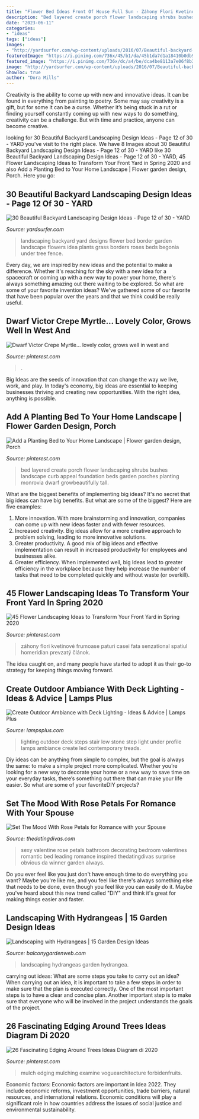 ```yaml
---
title: "Flower Bed Ideas Front Of House Full Sun - Záhony Flori Kvetinové Frumoase Paturi Casei Fata Senzational Spatiul Homeridian Prevzatý článok"
description: "Bed layered create porch flower landscaping shrubs bushes landscape curb appeal foundation beds garden porches planting monrovia dwarf growbeautifully tall"
date: "2023-06-11"
categories:
- "ideas"
tags: ["ideas"]
images:
- "http://yardsurfer.com/wp-content/uploads/2016/07/Beautiful-backyard-landscaping-designs-and-ideas-12.jpg"
featuredImage: "https://i.pinimg.com/736x/45/b1/da/45b1da7d1a18410b0db982ef71435ca5.jpg"
featured_image: "https://i.pinimg.com/736x/dc/a4/be/dca4be8113a7e06f8b3a4da3947e1abe.jpg"
image: "http://yardsurfer.com/wp-content/uploads/2016/07/Beautiful-backyard-landscaping-designs-and-ideas-12.jpg"
ShowToc: true
author: "Dora Mills"
---
```



Creativity is the ability to come up with new and innovative ideas. It can be found in everything from painting to poetry. Some may say creativity is a gift, but for some it can be a curse. Whether it’s being stuck in a rut or finding yourself constantly coming up with new ways to do something, creativity can be a challenge. But with time and practice, anyone can become creative.

	

		
looking for 30 Beautiful Backyard Landscaping Design Ideas - Page 12 of 30 - YARD you've visit to the right place. We have 8 Images about 30 Beautiful Backyard Landscaping Design Ideas - Page 12 of 30 - YARD like 30 Beautiful Backyard Landscaping Design Ideas - Page 12 of 30 - YARD, 45 Flower Landscaping Ideas to Transform Your Front Yard in Spring 2020 and also Add a Planting Bed to Your Home Landscape | Flower garden design, Porch. Here you go:
		
    
## 30 Beautiful Backyard Landscaping Design Ideas - Page 12 Of 30 - YARD

<img loading=lazy src="http://yardsurfer.com/wp-content/uploads/2016/07/Beautiful-backyard-landscaping-designs-and-ideas-12.jpg" onerror="this.onerror=null;this.src='https://tse4.mm.bing.net/th?id=OIP.coYbr0AXUSHEmpbZGm5c0AHaLI&amp;pid=15.1';" alt="30 Beautiful Backyard Landscaping Design Ideas - Page 12 of 30 - YARD">

_Source: yardsurfer.com_

>landscaping backyard yard designs flower bed border garden landscape flowers idea plants grass borders roses beds begonia under tree fence. 

	

Every day, we are inspired by new ideas and the potential to make a difference. Whether it's reaching for the sky with a new idea for a spacecraft or coming up with a new way to power your home, there's always something amazing out there waiting to be explored. So what are some of your favorite invention ideas? We've gathered some of our favorite that have been popular over the years and that we think could be really useful.

    
## Dwarf Victor Crepe Myrtle... Lovely Color, Grows Well In West And

<img loading=lazy src="https://i.pinimg.com/736x/93/b4/73/93b473059607c7074f0b2750a2419a05.jpg" onerror="this.onerror=null;this.src='https://tse3.mm.bing.net/th?id=OIP.TUulC-tEJi-aAQj-s51n5wHaJ3&amp;pid=15.1';" alt="Dwarf Victor Crepe Myrtle... lovely color, grows well in west and">

_Source: pinterest.com_

>. 

	

Big Ideas are the seeds of innovation that can change the way we live, work, and play. In today's economy, big ideas are essential to keeping businesses thriving and creating new opportunities. With the right idea, anything is possible.

    
## Add A Planting Bed To Your Home Landscape | Flower Garden Design, Porch

<img loading=lazy src="https://i.pinimg.com/originals/ad/94/42/ad94425efab8bb5953ee55b7f14e65b9.jpg" onerror="this.onerror=null;this.src='https://tse3.mm.bing.net/th?id=OIP.UARG7vOjEu3ZN1jii_VwGQHaEN&amp;pid=15.1';" alt="Add a Planting Bed to Your Home Landscape | Flower garden design, Porch">

_Source: pinterest.com_

>bed layered create porch flower landscaping shrubs bushes landscape curb appeal foundation beds garden porches planting monrovia dwarf growbeautifully tall. 

	

What are the biggest benefits of implementing big ideas?
It's no secret that big ideas can have big benefits. But what are some of the biggest? Here are five examples: 
1. More innovation. With more brainstorming and innovation, companies can come up with new ideas faster and with fewer resources. 
2. Increased creativity. Big ideas allow for a more creative approach to problem solving, leading to more innovative solutions. 
3. Greater productivity. A good mix of big ideas and effective implementation can result in increased productivity for employees and businesses alike. 
4. Greater efficiency. When implemented well, big Ideas lead to greater efficiency in the workplace because they help increase the number of tasks that need to be completed quickly and without waste (or overkill).

    
## 45 Flower Landscaping Ideas To Transform Your Front Yard In Spring 2020

<img loading=lazy src="https://i.pinimg.com/736x/45/b1/da/45b1da7d1a18410b0db982ef71435ca5.jpg" onerror="this.onerror=null;this.src='https://tse2.mm.bing.net/th?id=OIP.GwFbtjA6C9Msalfp_p2qYQHaJ3&amp;pid=15.1';" alt="45 Flower Landscaping Ideas to Transform Your Front Yard in Spring 2020">

_Source: pinterest.com_

>záhony flori kvetinové frumoase paturi casei fata senzational spatiul homeridian prevzatý článok. 

	

The idea caught on, and many people have started to adopt it as their go-to strategy for keeping things moving forward.

    
## Create Outdoor Ambiance With Deck Lighting - Ideas &amp; Advice | Lamps Plus

<img loading=lazy src="https://www.lampsplus.com/ideas-and-advice/wp-content/uploads/2017/12/Low-profile-stair-lighting.jpg" onerror="this.onerror=null;this.src='https://tse3.mm.bing.net/th?id=OIP.x1Ov8U8Gt-sPe1yl5tmEWgHaLH&amp;pid=15.1';" alt="Create Outdoor Ambiance with Deck Lighting - Ideas &amp; Advice | Lamps Plus">

_Source: lampsplus.com_

>lighting outdoor deck steps stair low stone step light under profile lamps ambiance create led contemporary treads. 

	

Diy ideas can be anything from simple to complex, but the goal is always the same: to make a simple project more complicated. Whether you’re looking for a new way to decorate your home or a new way to save time on your everyday tasks, there’s something out there that can make your life easier. So what are some of your favoriteDIY projects?

    
## Set The Mood With Rose Petals For Romance With Your Spouse

<img loading=lazy src="http://www.thedatingdivas.com/wp-content/uploads/Kiirsten-NotJustForDaGarden2.jpg" onerror="this.onerror=null;this.src='https://tse3.mm.bing.net/th?id=OIP.InVQcMkZbdd0l0R-btlbvgHaLG&amp;pid=15.1';" alt="Set The Mood With Rose Petals for Romance with your Spouse">

_Source: thedatingdivas.com_

>sexy valentine rose petals bathroom decorating bedroom valentines romantic bed leading romance inspired thedatingdivas surprise obvious da winner garden always. 

	

Do you ever feel like you just don't have enough time to do everything you want? Maybe you're like me, and you feel like there's always something else that needs to be done, even though you feel like you can easily do it. Maybe you've heard about this new trend called "DIY" and think it's great for making things easier and faster.

    
## Landscaping With Hydrangeas | 15 Garden Design Ideas

<img loading=lazy src="http://balconygardenweb.com/wp-content/uploads/2015/08/landscaping-with-hydrangea-3_mini.jpg" onerror="this.onerror=null;this.src='https://tse2.mm.bing.net/th?id=OIP.XbVRktn-SFXk3iz_w_-aCgHaFj&amp;pid=15.1';" alt="Landscaping with Hydrangeas | 15 Garden Design Ideas">

_Source: balconygardenweb.com_

>landscaping hydrangeas garden hydrangea. 

	

carrying out ideas: What are some steps you take to carry out an idea?
When carrying out an idea, it is important to take a few steps in order to make sure that the plan is executed correctly. One of the most important steps is to have a clear and concise plan. Another important step is to make sure that everyone who will be involved in the project understands the goals of the project.

    
## 26 Fascinating Edging Around Trees Ideas Diagram Di 2020

<img loading=lazy src="https://i.pinimg.com/736x/dc/a4/be/dca4be8113a7e06f8b3a4da3947e1abe.jpg" onerror="this.onerror=null;this.src='https://tse2.mm.bing.net/th?id=OIP.7yoDA98UNTH09vZb6lvXgQHaEK&amp;pid=15.1';" alt="26 Fascinating Edging Around Trees Ideas Diagram di 2020">

_Source: pinterest.com_

>mulch edging mulching examine voguearchitecture forbidenfruits. 

	

Economic factors:
Economic factors are important in Idea 2022. They include economic reforms, investment opportunities, trade barriers, natural resources, and international relations. Economic conditions will play a significant role in how countries address the issues of social justice and environmental sustainability.

